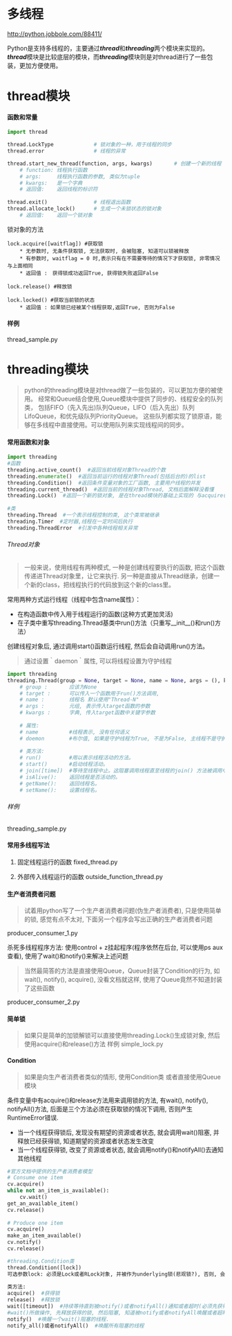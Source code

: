 # 多线程
http://python.jobbole.com/88411/

Python是支持多线程的，主要通过***thread***和***threading***两个模块来实现的。
***thread***模块是比较底层的模块，而***threading***模块则是对thread进行了一些包装，更加方便使用。

# thread模块

#### 函数和常量
```python
import thread

thread.LockType             # 锁对象的一种，用于线程的同步
thread.error                # 线程的异常

thread.start_new_thread(function, args, kwargs)       # 创建一个新的线程
    # function: 线程执行函数
    # args:     线程执行函数的参数, 类似为tuple
    # kwargs:   是一个字典
    # 返回值:    返回线程的标识符
    
thread.exit()               # 线程退出函数
thread.allocate_lock()      # 生成一个未锁状态的锁对象
    # 返回值:    返回一个锁对象
```

锁对象的方法

```
lock.acquire([waitflag]) #获取锁
    * 无参数时, 无条件获取锁, 无法获取时, 会被阻塞, 知道可以锁被释放
    * 有参数时, waitflag = 0 时,表示只有在不需要等待的情况下才获取锁, 非零情况与上面相同
    * 返回值 :　获得锁成功返回True, 获得锁失败返回False

lock.release() #释放锁

lock.locked() #获取当前锁的状态
    * 返回值 : 如果锁已经被某个线程获取,返回True, 否则为False
```

#### 样例
thread_sample.py

# threading模块
>python的threading模块是对thread做了一些包装的，可以更加方便的被使用。
经常和Queue结合使用,Queue模块中提供了同步的、线程安全的队列类，
包括FIFO（先入先出)队列Queue，LIFO（后入先出）队列LifoQueue，和优先级队列PriorityQueue。
这些队列都实现了锁原语，能够在多线程中直接使用。可以使用队列来实现线程间的同步。

#### 常用函数和对象
```python
import threading
#函数
threading.active_count()  #返回当前线程对象Thread的个数
threading.enumerate()  #返回当前运行的线程对象Thread(包括后台的)的list
threading.Condition()  #返回条件变量对象的工厂函数, 主要用户线程的并发
threading.current_thread()  #返回当前的线程对象Thread, 文档后面解释没看懂
threading.Lock()  #返回一个新的锁对象, 是在thread模块的基础上实现的 与acquire()和release()结合使用
 
#类
threading.Thread  #一个表示线程控制的类, 这个类常被继承
threading.Timer  #定时器,线程在一定时间后执行
threading.ThreadError  #引发中各种线程相关异常
```

###### Thread对象
>一般来说，使用线程有两种模式, 一种是创建线程要执行的函数, 把这个函数传递进Thread对象里，让它来执行. 
另一种是直接从Thread继承，创建一个新的class，把线程执行的代码放到这个新的class里。

常用两种方式运行线程（线程中包含name属性）：
* 在构造函数中传入用于线程运行的函数(这种方式更加灵活)
* 在子类中重写threading.Thread基类中run()方法（只重写__init__()和run()方法）

创建线程对象后, 通过调用start()函数运行线程, 然后会自动调用run()方法。
>通过设置｀daemon｀属性, 可以将线程设置为守护线程

```python
import threading
threading.Thread(group = None, target = None, name = None, args = (), kwars = {})
    # group :       应该为None
    # target :      可以传入一个函数用于run()方法调用,
    # name :        线程名 默认使用"Thread-N"
    # args :        元组, 表示传入target函数的参数
    # kwargs :      字典, 传入target函数中关键字参数
 
    # 属性:
    # name          #线程表示, 没有任何语义
    # doemon        #布尔值, 如果是守护线程为True, 不是为False, 主线程不是守护线程, 默认threading.Thread.damon = False
 
    # 类方法: 
    # run()         #用以表示线程活动的方法。
    # start()       #启动线程活动。
    # join([time])  #等待至线程中止。这阻塞调用线程直至线程的join() 方法被调用中止-正常退出或者抛出未处理的异常-或者是可选的超时发生。
    # isAlive():    返回线程是否活动的。
    # getName():    返回线程名。
    # setName():    设置线程名。
```

###### 样例
threading_sample.py

#### 常用多线程写法
1. 固定线程运行的函数
fixed_thread.py

2. 外部传入线程运行的函数
outside_function_thread.py

#### 生产者消费者问题
>试着用python写了一个生产者消费者问题(伪生产者消费者), 
只是使用简单的锁, 感觉有点不太对, 下面另一个程序会写出正确的生产者消费者问题

producer_consumer_1.py

杀死多线程程序方法: 使用control + z挂起程序(程序依然在后台, 可以使用ps aux查看), 
使用了wait()和notify()来解决上述问题

>当然最简答的方法是直接使用Queue，Queue封装了Condition的行为, 
如wait(), notify(), acquire(), 没看文档就这样, 使用了Queue竟然不知道封装了这些函数

producer_consumer_2.py

#### 简单锁

>如果只是简单的加锁解锁可以直接使用threading.Lock()生成锁对象, 然后使用acquire()和release()方法
样例
simple_lock.py

#### Condition
>如果是向生产者消费者类似的情形, 使用Condition类 或者直接使用Queue模块

条件变量中有acquire()和release方法用来调用锁的方法, 有wait(), notify(), notifyAll()方法, 后面是三个方法必须在获取锁的情况下调用, 否则产生RuntimeError错误.
* 当一个线程获得锁后, 发现没有期望的资源或者状态, 就会调用wait()阻塞, 并释放已经获得锁, 知道期望的资源或者状态发生改变
* 当一个线程获得锁, 改变了资源或者状态, 就会调用notify()和notifyAll()去通知其他线程

```python
#官方文档中提供的生产者消费者模型
# Consume one item
cv.acquire()
while not an_item_is_available():
    cv.wait()
get_an_available_item()
cv.release()
 
# Produce one item
cv.acquire()
make_an_item_available()
cv.notify()
cv.release()
```

```python
#threading.Condition类
thread.Condition([lock])
可选参数lock: 必须是Lock或者RLock对象, 并被作为underlying锁(悲观锁?), 否则, 会创建一个新的RLock对象作为underlying锁
 
类方法:
acquire()  #获得锁
release()  #释放锁
wait([timeout])  #持续等待直到被notify()或者notifyAll()通知或者超时(必须先获得锁),
#wait()所做操作, 先释放获得的锁, 然后阻塞, 知道被notify或者notifyAll唤醒或者超时, 一旦被唤醒或者超时, 会重新获取锁(应该说抢锁), 然后返回
notify()  #唤醒一个wait()阻塞的线程.
notify_all()或者notifyAll()  #唤醒所有阻塞的线程
```